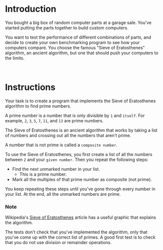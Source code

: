 # Introduction

You bought a big box of random computer parts at a garage sale. You've started putting the parts together to build custom computers.

You want to test the performance of different combinations of parts, and decide to create your own benchmarking program to see how your computers compare. You choose the famous "Sieve of Eratosthenes" algorithm, an ancient algorithm, but one that should push your computers to the limits.

<br>

# Instructions

Your task is to create a program that implements the Sieve of Eratosthenes algorithm to find prime numbers.

A prime number is a number that is only divisible by `1` and `itself`. For example, `2`, `3`, `5`, `7`, `11`, and `13` are prime numbers.

The Sieve of Eratosthenes is an ancient algorithm that works by taking a list of numbers and crossing out all the numbers that aren't prime.

A number that is not prime is called a `composite number`.

To use the Sieve of Eratosthenes, you first create a list of all the numbers between `2` and your `given number`. Then you repeat the following steps:

- Find the next unmarked number in your list. 
    - This is a prime number.
- Mark all the multiples of that prime number as composite (not prime).

You keep repeating these steps until you've gone through every number in your list. At the end, all the unmarked numbers are prime.

### Note
Wikipedia's [Sieve of Eratosthenes](https://en.wikipedia.org/wiki/Sieve_of_Eratosthenes) article has a useful graphic that explains the algorithm.

The tests don't check that you've implemented the algorithm, only that you've come up with the correct list of primes. A good first test is to check that you do not use division or remainder operations.